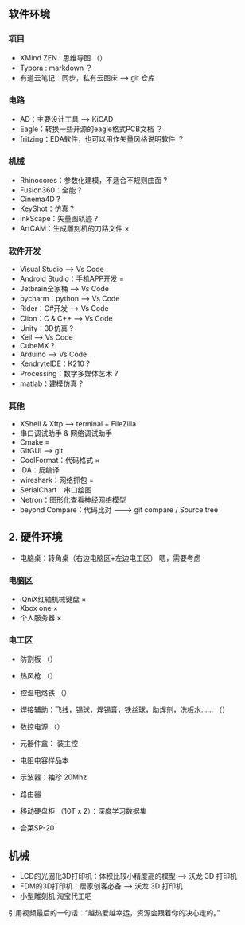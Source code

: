 

## 软件环境

### 项目

- XMind ZEN : 思维导图                   （）
- Typora : markdown                     ？
- 有道云笔记：同步，私有云图床               --> git 仓库

### 电路

- AD：主要设计工具                         --> KiCAD
- Eagle：转换一些开源的eagle格式PCB文档      ？
- fritzing：EDA软件，也可以用作矢量风格说明软件 ？

### 机械

- Rhinocores：参数化建模，不适合不规则曲面    ?
- Fusion360：全能                         ?
- Cinema4D                               ?
- KeyShot：仿真                           ?
- inkScape：矢量图轨迹                     ?
- ArtCAM：生成雕刻机的刀路文件               ×

### 软件开发

- Visual Studio                          --> Vs Code
- Android Studio：手机APP开发              =
- Jetbrain全家桶                          --> Vs Code
- pycharm：python                        --> Vs Code
- Rider：C#开发                           --> Vs Code
- Clion：C & C++                         --> Vs Code
- Unity：3D仿真                           ?
- Keil                                   --> Vs Code
- CubeMX                                 ?
- Arduino                                --> Vs Code
- KendryteIDE：K210                      ?
- Processing：数字多媒体艺术               ?
- matlab：建模仿真                        ?

### 其他

- XShell & Xftp                         --> terminal + FileZilla
- 串口调试助手 & 网络调试助手
- Cmake                                 =
- GitGUI                                --> git
- CoolFormat：代码格式                    ×
- IDA：反编译
- wireshark：网络抓包                     =
- SerialChart：串口绘图
- Netron：图形化查看神经网络模型
- beyond Compare：代码比对               ---> git compare / Source tree

## 2. 硬件环境

- 电脑桌：转角桌（右边电脑区+左边电工区）     嗯，需要考虑

### 电脑区

- iQniX红轴机械键盘                     ×
- Xbox one                            ×
- 个人服务器                            ×

### 电工区

- 防割板                                 （）
- 热风枪                                 （）
- 控温电烙铁                              （）
- 焊接辅助：飞线，锡球，焊锡膏，铁丝球，助焊剂，洗板水…… （）
- 数控电源                                （）
- 元器件盒： 装主控
- 电阻电容样品本
- 示波器：袖珍 20Mhz

- 路由器
- 移动硬盘柜 （10T x 2）：深度学习数据集
- 合莱SP-20

## 机械

- LCD的光固化3D打印机：体积比较小精度高的模型   --> 沃龙 3D 打印机
- FDM的3D打印机：居家创客必备                --> 沃龙 3D 打印机
- 小型雕刻机                               淘宝代工吧

引用视频最后的一句话：“越热爱越幸运，资源会跟着你的决心走的。”
